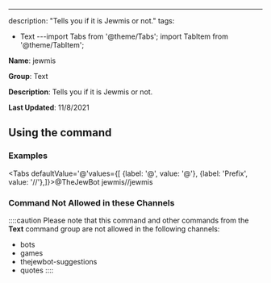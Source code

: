 ---
description: "Tells you if it is Jewmis or not."
tags:
  - Text
---import Tabs from '@theme/Tabs';
import TabItem from '@theme/TabItem';

**Name**: jewmis

**Group**: Text

**Description**: Tells you if it is Jewmis or not.

**Last Updated**: 11/8/2021

## Using the command

### Examples
<Tabs defaultValue='@'values={[ {label: '@', value: '@'}, {label: 'Prefix', value: '//'},]}><TabItem value='@'>@TheJewBot jewmis</TabItem><TabItem value='//'>//jewmis</TabItem></Tabs>

### Command Not Allowed in these Channels
::::caution Please note that this command and other commands from the **Text** command group are not allowed in the following channels:
- bots
- games
- thejewbot-suggestions
- quotes
::::